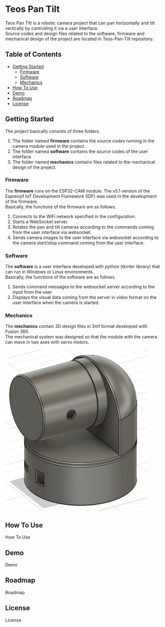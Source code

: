 # Teos Pan Tilt
Teos Pan Tilt is a robotic camera project that can pan horizontally and tilt vertically by controlling it via a user interface.</br>
Source codes and design files related to the software, firmware and mechanical design of the project are located in Teos-Pan-Tilt repository.

## Table of Contents
- [Getting Started](#getting-started)
    - [Firmware](#firmware)
    - [Software](#software)
    - [Mechanics](#mechanics)
- [How To Use](#how-to-use)
- [Demo](#demo)
- [Roadmap](#roadmap)
- [License](#license)

## Getting Started
The project basically consists of three folders.</br>
1. The folder named **firmware** contains the source codes running in the camera module used in the project.
2. The folder named **software** contains the source codes of the user interface.
3. The folder named **mechanics** contains files related to the mechanical design of the project.

### Firmware
The **firmware** runs on the ESP32-CAM module. The v5.1 version of the Espressif IoT Development Framework (IDF) was used in the development of the firmware.</br>
Basically, the functions of the firmware are as follows.</br>
1. Connects to the WiFi network specified in the configuration.
2. Starts a WebSocket server.
3. Rotates the pan and tilt cameras according to the commands coming from the user interface via websocket.
4. Sends camera images to the user interface via websocket according to the camera start/stop command coming from the user interface.

### Software
The **software** is a user interface developed with python (tkinter library) that can run in Windows or Linux environments.</br>
Basically, the functions of the software are as follows.</br>
1. Sends command messages to the websocket server according to the input from the user.
2. Displays the visual data coming from the server in video format on the user interface when the camera is started.

### Mechanics
The **mechanics** contain 3D design files in 3mf format developed with Fusion 360.</br>
The mechanical system was designed so that the module with the camera can move in two axes with servo motors.

![](https://github.com/bahadirmaktav/Teos-Pan-Tilt/blob/develop/demo/3d_design_example.jpg)

## How To Use
How To Use

## Demo
Demo

## Roadmap
Roadmap

## License
License